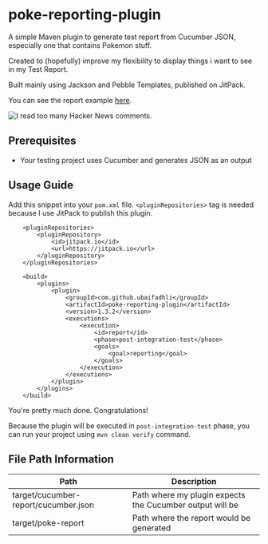 # poke-reporting-plugin

A simple Maven plugin to generate test report from Cucumber JSON, especially one that contains Pokemon stuff.

Created to (hopefully) improve my flexibility to display things i want to see in my Test Report.

Built mainly using Jackson and Pebble Templates, published on JitPack.

You can see the report example [here](https://poke-reporting.bitbucket.io/).

![I read too many Hacker News comments.](https://camo.githubusercontent.com/d8a50bd3d4108524d8155b743764d4c05d41372aa4230978a0054c3b160b51f3/68747470733a2f2f696d672e736869656c64732e696f2f62616467652f646f6c7068696e732d736176652d626c75652e7376673f7374796c653d666c6174)

## Prerequisites
- Your testing project uses Cucumber and generates JSON as an output


## Usage Guide
Add this snippet into your `pom.xml` file. `<pluginRepositories>` tag is needed because I use JitPack to publish this plugin.
```
    <pluginRepositories>
        <pluginRepository>
            <id>jitpack.io</id>
            <url>https://jitpack.io</url>
        </pluginRepository>
    </pluginRepositories>

    <build>
        <plugins>
            <plugin>
                <groupId>com.github.ubaifadhli</groupId>
                <artifactId>poke-reporting-plugin</artifactId>
                <version>1.3.2</version>
                <executions>
                    <execution>
                        <id>report</id>
                        <phase>post-integration-test</phase>
                        <goals>
                            <goal>reporting</goal>
                        </goals>
                    </execution>
                </executions>
            </plugin>
        </plugins>
    </build>
```

You're pretty much done. Congratulations!

Because the plugin will be executed in `post-integration-test` phase, you can run your project using `mvn clean verify` command.

## File Path Information
| Path | Description | 
| ----------- | ----------- |
| target/cucumber-report/cucumber.json | Path where my plugin expects the Cucumber output will be |
| target/poke-report | Path where the report would be generated |

